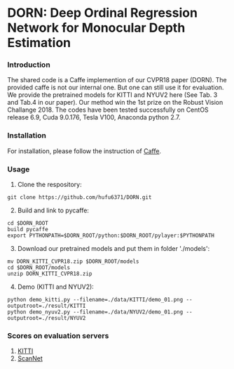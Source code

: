 # DORN: Deep Ordinal Regression Network for Monocular Depth Estimation

### Introduction
The shared code is a Caffe implemention of our CVPR18 paper (DORN). The provided caffe is not our internal one. But one can still use it for evaluation. We provide the pretrained models for KITTI and NYUV2 here (See Tab. 3 and Tab.4 in our paper). Our method win the 1st prize on the Robust Vision Challange 2018. The codes have been tested successfully on CentOS release 6.9, Cuda 9.0.176, Tesla V100, Anaconda python 2.7. 

### Installation
For installation, please follow the instruction of [Caffe](https://github.com/BVLC/caffe).

### Usage
1. Clone the respository:
```
git clone https://github.com/hufu6371/DORN.git
```
2. Build and link to pycaffe:
```
cd $DORN_ROOT
build pycaffe
export PYTHONPATH=$DORN_ROOT/python:$DORN_ROOT/pylayer:$PYTHONPATH
```
3. Download our pretrained models and put them in folder './models':
```
mv DORN_KITTI_CVPR18.zip $DORN_ROOT/models
cd $DORN_ROOT/models
unzip DORN_KITTI_CVPR18.zip
```
4. Demo (KITTI and NYUV2):  
```
python demo_kitti.py --filename=./data/KITTI/demo_01.png --outputroot=./result/KITTI
python demo_nyuv2.py --filename=./data/NYUV2/demo_01.png --outputroot=./result/NYUV2
```

### Scores on evaluation servers
1. [KITTI](http://www.cvlibs.net/datasets/kitti/eval_depth.php?benchmark=depth_prediction)
2. [ScanNet](http://dovahkiin.stanford.edu/adai/)


